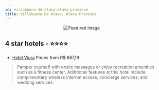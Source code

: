 ```yaml
---
id: villabuena-de-alava-alava-province
title: Villabuena De Alava, Alava Province
---
```


<center><img src="https://i.travelapi.com/hotels/4000000/3500000/3498200/3498172/d73b1ee6_z.jpg" alt="Featured Image" /></center>


##  4 star hotels - ⭐️⭐️⭐️⭐️

-    [Hotel Viura](https://us.hurb.com/hotels/villabuena-de-alava/hotel-viura-JNP-JP763187?cmp=18055) Prices from R$ 667,19
   > Pamper yourself with onsite massages or enjoy recreation amenities such as a fitness center. Additional features at this hotel include complimentary wireless Internet access, concierge services, and wedding services.
